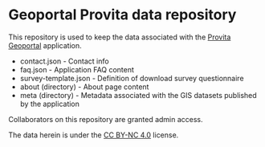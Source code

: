 # Geoportal Provita data repository

This repository is used to keep the data associated with the [Provita Geoportal](https://github.com/jimmyangel/geoportal) application.

* contact.json - Contact info
* faq.json - Application FAQ content
* survey-template.json - Definition of download survey questionnaire
* about (directory) - About page content
* meta (directory) - Metadata associated with the GIS datasets published by the application

Collaborators on this repository are granted admin access.

The data herein is under the [CC BY-NC 4.0](https://creativecommons.org/licenses/by-nc/4.0/) license.
